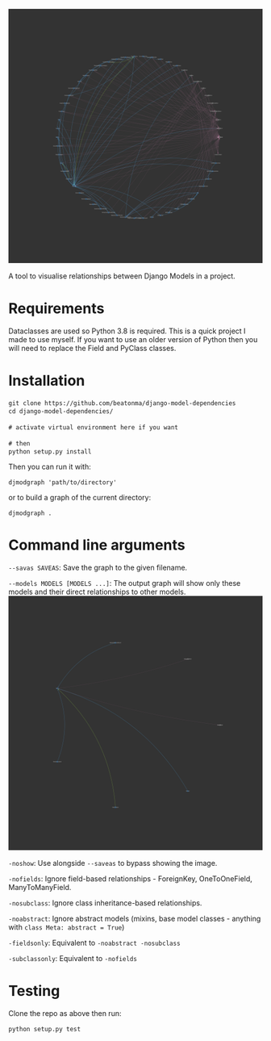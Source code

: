 ![Example output](example-output/example-output-complete.svg)

A tool to visualise relationships between Django Models in a project.

# Requirements

Dataclasses are used so Python 3.8 is required. This is a quick project I made
to use myself. If you want to use an older version of Python then you will need
to replace the Field and PyClass classes.

# Installation

    git clone https://github.com/beatonma/django-model-dependencies
    cd django-model-dependencies/

    # activate virtual environment here if you want

    # then
    python setup.py install

Then you can run it with:

    djmodgraph 'path/to/directory'

or to build a graph of the current directory:

    djmodgraph .

# Command line arguments
`--savas SAVEAS`: Save the graph to the given filename.

`--models MODELS [MODELS ...]`: The output graph will show only these models and their direct relationships to other models.  
![Filtered output --models Party](example-output/example-output-filtered.svg)

`-noshow`: Use alongside `--saveas` to bypass showing the image.

`-nofields`: Ignore field-based relationships - ForeignKey, OneToOneField, ManyToManyField.

`-nosubclass`: Ignore class inheritance-based relationships.

`-noabstract`: Ignore abstract models (mixins, base model classes - anything with `class Meta: abstract = True`)

`-fieldsonly`: Equivalent to `-noabstract -nosubclass`

`-subclassonly`: Equivalent to `-nofields`


# Testing

Clone the repo as above then run:

    python setup.py test
